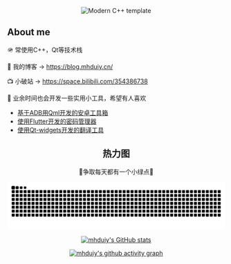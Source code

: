 <div id="title" align=center>

![Modern C++ template][github-sub-title:img]

</div>

## About me

🪖 常使用C++，Qt等技术栈

📖 我的博客 -> https://blog.mhduiy.cn/

📺 小破站 -> https://space.bilibili.com/354386738

🎡 业余时间也会开发一些实用小工具，希望有人喜欢

- [基于ADB用Qml开发的安卓工具箱](https://github.com/mhduiy/AndroidTools-qml)
- [使用Flutter开发的密码管理器](https://github.com/mhduiy/PWDmanager)
- [使用Qt-widgets开发的翻译工具](https://github.com/mhduiy/simplyTools)

<dev align=center>

## 热力图

🥗争取每天都有一个小绿点🥗

[![](https://raw.githubusercontent.com/mhduiy/mhduiy/output/github-contribution-grid-snake.svg)](https://raw.githubusercontent.com/mhduiy/mhduiy/output/github-contribution-grid-snake.svg)

[![mhduiy's GitHub stats](https://github-readme-stats.vercel.app/api?username=mhduiy&show_icons=true&theme=tokyonight)](https://space.bilibili.com/354386738)

[![mhduiy's github activity graph](https://github-readme-activity-graph.vercel.app/graph?username=mhduiy&theme=tokyo-night&area=true)](https://github.com/mhduiy)

</dev>


[github-sub-title:img]: https://readme-typing-svg.herokuapp.com?font=Segoe+Script&center=true&lines=mhduiy.
